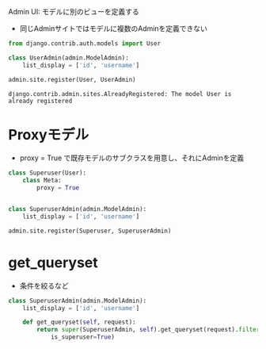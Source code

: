 Admin UI: モデルに別のビューを定義する

- 同じAdminサイトではモデルに複数のAdminを定義できない

~~~py
from django.contrib.auth.models import User

class UserAdmin(admin.ModelAdmin):
    list_display = ['id', 'username']

admin.site.register(User, UserAdmin)
~~~

~~~
django.contrib.admin.sites.AlreadyRegistered: The model User is already registered
~~~

# Proxyモデル

- proxy = True で既存モデルのサブクラスを用意し、それにAdminを定義

~~~py
class Superuser(User):
    class Meta:
        proxy = True


class SuperuserAdmin(admin.ModelAdmin):
    list_display = ['id', 'username']

admin.site.register(Superuser, SuperuserAdmin)
~~~

# get_queryset

- 条件を絞るなど

~~~py
class SuperuserAdmin(admin.ModelAdmin):
    list_display = ['id', 'username']

    def get_queryset(self, request):
        return super(SuperuserAdmin, self).get_queryset(request).filter(
            is_superuser=True)
~~~            
